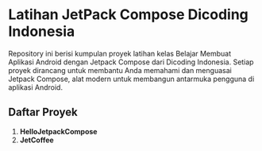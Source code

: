 # Latihan JetPack Compose Dicoding Indonesia

Repository ini berisi kumpulan proyek latihan kelas Belajar Membuat Aplikasi Android dengan Jetpack Compose dari Dicoding Indonesia. Setiap proyek dirancang untuk membantu Anda memahami dan menguasai Jetpack Compose, alat modern untuk membangun antarmuka pengguna di aplikasi Android.

## Daftar Proyek

1. **HelloJetpackCompose**
2. **JetCoffee**


